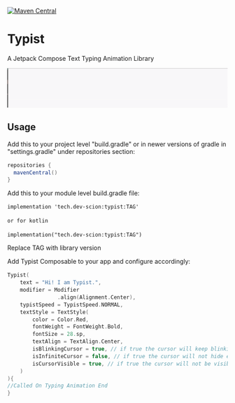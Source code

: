 [![Maven Central](https://img.shields.io/maven-central/v/tech.dev-scion/typist.svg?label=Maven%20Central)](https://search.maven.org/search?q=g:%22tech.dev-scion%22%20AND%20a:%22typist%22)

# Typist
A Jetpack Compose Text Typing Animation Library

<img src="/media/typist.gif">

## Usage
<p>Add this to your project level "build.gradle" or in newer versions of gradle in "settings.gradle" under repositories section:</p>

 ```groovy
repositories {
   mavenCentral()
}
```
<p>Add this to your module level build.gradle file:</p>

```groovy/kotlin
implementation 'tech.dev-scion:typist:TAG'

or for kotlin

implementation("tech.dev-scion:typist:TAG")
```
<p>Replace TAG with library version</p>

<p>Add Typist Composable to your app and configure accordingly:</p>

```kotlin
Typist(
    text = "Hi! I am Typist.",
    modifier = Modifier
                .align(Alignment.Center),
    typistSpeed = TypistSpeed.NORMAL,
    textStyle = TextStyle(
        color = Color.Red,
        fontWeight = FontWeight.Bold,
        fontSize = 28.sp,
        textAlign = TextAlign.Center,
        isBlinkingCursor = true, // if true the cursor will keep blinking
        isInfiniteCursor = false, // if true the cursor will not hide even after the text has been written
        isCursorVisible = true, // if true the cursor will not be visible at all
    )
){
//Called On Typing Animation End
}
```
